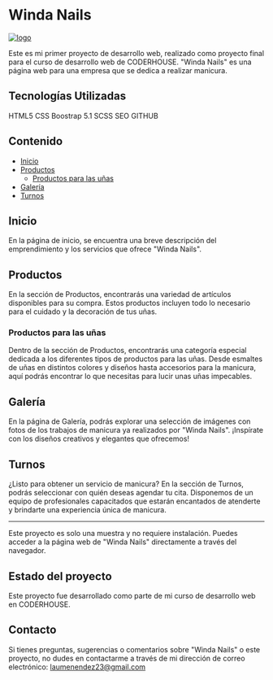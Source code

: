 # Winda Nails
[![logo](https://lauramenendeztorres.github.io/proyecto-git/img/winda-logo-dos.png "logo")](https://lauramenendeztorres.github.io/proyecto-git/img/winda-logo-dos.png "logo")




Este es mi primer proyecto de desarrollo web, realizado como proyecto final para el curso de desarrollo web de CODERHOUSE. "Winda Nails" es una página web para una empresa que se dedica a realizar manicura.

## Tecnologías Utilizadas
HTML5
CSS
Boostrap 5.1
SCSS
SEO
GITHUB

## Contenido

- [Inicio](#inicio)
- [Productos](#productos)
  - [Productos para las uñas](#productos-para-las-uñas)
- [Galería](#galería)
- [Turnos](#turnos)

## Inicio

En la página de inicio, se encuentra una breve descripción del emprendimiento y los servicios que ofrece "Winda Nails".

## Productos

En la sección de Productos, encontrarás una variedad de artículos disponibles para su compra. Estos productos incluyen todo lo necesario para el cuidado y la decoración de tus uñas.

### Productos para las uñas

Dentro de la sección de Productos, encontrarás una categoría especial dedicada a los diferentes tipos de productos para las uñas. Desde esmaltes de uñas en distintos colores y diseños hasta accesorios para la manicura, aquí podrás encontrar lo que necesitas para lucir unas uñas impecables.

## Galería

En la página de Galería, podrás explorar una selección de imágenes con fotos de los trabajos de manicura ya realizados por "Winda Nails". ¡Inspírate con los diseños creativos y elegantes que ofrecemos!

## Turnos

¿Listo para obtener un servicio de manicura? En la sección de Turnos, podrás seleccionar con quién deseas agendar tu cita. Disponemos de un equipo de profesionales capacitados que estarán encantados de atenderte y brindarte una experiencia única de manicura.

---

Este proyecto es solo una muestra y no requiere instalación. Puedes acceder a la página web de "Winda Nails" directamente a través del navegador.

## Estado del proyecto

Este proyecto fue desarrollado como parte de mi curso de desarrollo web en CODERHOUSE.

## Contacto

Si tienes preguntas, sugerencias o comentarios sobre "Winda Nails" o este proyecto, no dudes en contactarme a través de mi dirección de correo electrónico: laumenendez23@gmail.com